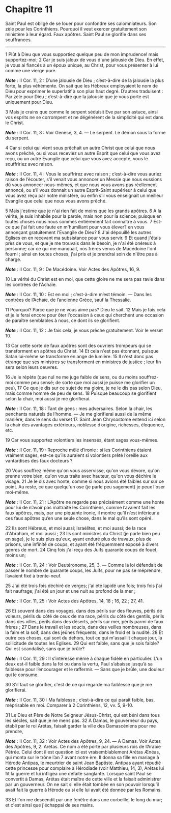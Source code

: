 # Chapitre 11

Saint Paul est obligé de se louer pour confondre ses calomniateurs.
Son zèle pour les Corinthiens.
Pourquoi il veut exercer gratuitement son ministère à leur égard.
Faux apôtres.
Saint Paul se glorifie dans ses souffrances.

***

1 Plût à Dieu que vous supportiez quelque peu de mon imprudence! mais supportez-moi; 2 Car je suis jaloux de vous d'une jalousie de Dieu. En effet, je vous ai fiancés à un époux unique, au Christ, pour vous présenter à lui comme une vierge pure.

***Note*** :  II Cor. 11, 2 : D’une jalousie de Dieu ; c’est-à-dire de la jalousie la plus forte, la plus véhémente. On sait que les Hébreux employaient le nom de Dieu pour exprimer le superlatif à son plus haut degré. D’autres traduisent : Par zèle pour Dieu ; c’est-à-dire que la jalousie que je vous porte est uniquement pour Dieu.

3 Mais je crains que comme le serpent séduisit Eve par son astuce, ainsi vos esprits ne se corrompent et ne dégénèrent de la simplicité qui est dans le Christ.

***Note*** :  II Cor. 11, 3 : Voir Genèse, 3, 4. ― Le serpent. Le démon sous la forme du serpent.

4 Car si celui qui vient sous prêchait un autre Christ que celui que nous avons prêché, ou si vous receviez un autre Esprit que celui que vous avez reçu, ou un autre Évangile que celui que vous avez accepté, vous le souffririez avec raison.

***Note*** :  II Cor. 11, 4 : Vous le souffrirez avec raison ; c’est-à-dire vous auriez raison de l’écouter, s’il venait vous annoncer un Messie que nous eussions dû vous annoncer nous-mêmes, et que nous vous avons pas réellement annoncé, ou s’il vous donnait un autre Esprit-Saint supérieur à celui que vous avez reçu par notre ministère, ou enfin s’il vous enseignait un meilleur Evangile que celui que nous vous avons prêché.

5 Mais j'estime que je n'ai rien fait de moins que les grands apôtres. 6 A la vérité, je suis inhabile pour la parole, mais non pour la science; puisque en toutes choses nous nous sommes entièrement fait connaître à vous. 7 Est-ce que j'ai fait une faute en m'humiliant pour vous élever? en vous annonçant gratuitement l'Evangile de Dieu? 8 J'ai dépouillé les autres Eglises en en recevant ma subsistance pour vous servir. 9 Et quand j'étais près de vous, et que je me trouvais dans le besoin, je n'ai été onéreux à personne; car ce qui me manquait, nos frères venus de Macédoine l'ont fourni ; ainsi en toutes choses, j'ai pris et je prendrai soin de n'être pas à charge.

***Note*** :  II Cor. 11, 9 : De Macédoine. Voir Actes des Apôtres, 16, 9.

10 La vérité du Christ est en moi, que cette gloire ne me sera pas ravie dans les contrées de l'Achaïe.

***Note*** :  II Cor. 11, 10 : Est en moi ; c’est-à-dire m’est témoin. ― Dans les contrées de l’Achaïe, de l’ancienne Grèce, sauf la Thessalie.

11 Pourquoi? Parce que je ne vous aime pas? Dieu le sait. 12 Mais je fais cela et je le ferai encore pour ôter l'occasion à ceux qui cherchent une occasion de paraître semblables à nous, ce dont ils se glorifient.

***Note*** :  II Cor. 11, 12 : Je fais cela, je vous prêche gratuitement. Voir le verset 10.

13 Car cette sorte de faux apôtres sont des ouvriers trompeurs qui se transforment en apôtres du Christ. 14 Et cela n'est pas étonnant, puisque Satan lui-même se transforme en ange de lumière. 15 Il n'est donc pas étrange que ses ministres se transforment en ministres de justice ; leur fin sera selon leurs oeuvres.


16 Je le répète (que nul ne me juge faible de sens, ou du moins souffrez-moi comme peu sensé; de sorte que moi aussi je puisse me glorifier un peu), 17 Ce que je dis sur ce sujet de ma gloire, je ne le dis pas selon Dieu, mais comme homme de peu de sens. 18 Puisque beaucoup se glorifient selon la chair, moi aussi je me glorifierai.

***Note*** :  II Cor. 11, 18 : Tant de gens : mes adversaires. Selon la chair, les penchants naturels de l’homme. ― Je me glorifierai aussi de la même manière, dans le sens du verset 17. Saint Jean Chrysostome entend ici selon la chair des avantages extérieurs, noblesse d’origine, richesses, éloquence, etc.

19 Car vous supportez volontiers les insensés, étant sages vous-mêmes.

***Note*** :  II Cor. 11, 19 : Reproche mêlé d’ironie : si les Corinthiens étaient vraiment sages, est-ce qu’ils auraient si volontiers prêté l’oreille aux vantardises des faux docteurs ?

20 Vous souffrez même qu'on vous asservisse, qu'on vous dévore, qu'on prenne votre bien, qu'on vous traite avec hauteur, qu'on vous déchire le visage. 21 Je le dis avec honte, comme si nous avions été faibles sur sur ce point. Au reste, ce que quelqu'un ose (je parle peu sagement) je peux l'oser moi-même.

***Note*** :  II Cor. 11, 21 : L’Apôtre ne regarde pas précisément comme une honte pour lui de n’avoir pas maltraité les Corinthiens, comme l’avaient fait les faux apôtres, mais, par une piquante ironie, il montre qu’il n’est inférieur à ces faux apôtres qu’en une seule chose, dans le mal qu’ils sont opéré.


22 Ils sont Hébreux, et moi aussi; Israélites, et moi aussi; de la race d'Abraham, et moi aussi ; 23 Ils sont ministres du Christ (je parle bien peu en sage), je le suis plus qu'eux, ayant enduré plus de travaux, plus de prisons, une infinité de coups, et ayant été fréquemment exposé à divers genres de mort. 24 Cinq fois j'ai reçu des Juifs quarante coups de fouet, moins un;

***Note*** :  II Cor. 11, 24 : Voir Deutéronome, 25, 3. ― Comme la loi défendait de passer le nombre de quarante coups, les Juifs, pour ne pas se méprendre, l’avaient fixé à trente-neuf.

25 J'ai été trois fois déchiré de verges; j'ai été lapidé une fois; trois fois j'ai fait naufrage; j'ai été un jour et une nuit au profond de la mer ;

***Note*** :  II Cor. 11, 25 : Voir Actes des Apôtres, 14, 18 ; 16, 22 ; 27, 41.

26 Et souvent dans des voyages, dans des périls sur des fleuves, périls de voleurs, périls du côté de ceux de ma race, périls du côté des gentils, périls dans des villes, périls dans des déserts, périls sur mer, périls parmi de faux frères ; 27 Dans le travail et les soucis, dans des veilles nombreuses, dans la faim et la soif, dans des jeûnes fréquents, dans le froid et la nudité. 28 Et outre ces choses, qui sont du dehors, tout ce qui m'assaillit chaque jour, la sollicitude de toutes les Eglises. 29 Qui est faible, sans que je sois faible? Qui est scandalisé, sans que je brûle?

***Note*** :  II Cor. 11, 29 : Il s’intéresse même à chaque fidèle en particulier. L’un deux est-il faible dans la foi ou dans la vertu, Paul s’abaisse jusqu’à sa faiblesse pour l’encourager et le raffermir. ― Sans que je brûle, une douleur qui le consume.


30 S'il faut se glorifier, c'est de ce qui regarde ma faiblesse que je me glorifierai.

***Note*** :  II Cor. 11, 30 : Ma faiblesse ; c’est-à-dire ce qui paraît faible, bas, méprisable en moi. Comparer à 2 Corinthiens, 12, vv. 5, 9-10.

31 Le Dieu et Père de Notre Seigneur Jésus-Christ, qui est béni dans tous les siècles, sait que je ne mens pas. 32 A Damas, le gouverneur du pays, établi par le roi Arétas, faisait garder la ville des Damascéniens pour me prendre,

***Note*** :  II Cor. 11, 32 : Voir Actes des Apôtres, 9, 24. ― A Damas. Voir Actes des Apôtres, 9, 2. Arétas. Ce nom a été porté par plusieurs rois de l’Arabie Pétrée. Celui dont il est question ici est vraisemblablement Arétas Ænéas, qui monta sur le trône l’an 7 avant notre ère. Il donna sa fille en mariage à Hérode Antipas, le meurtrier de saint Jean Baptiste. Antipas ayant répudié cette princesse pour complaire à Hérodiade (voir Matthieu, 14, 3), Arétas lui fit la guerre et lui infligea une défaite sanglante. Lorsque saint Paul se convertit à Damas, Arétas était maître de cette ville et la faisait administrer par un gouverneur. On ne sait si elle était tombée en son pouvoir lorsqu’il avait fait la guerre à Hérode ou si elle lui avait été donnée par les Romains.

33 Et l'on me descendit par une fenêtre dans une corbeille, le long du mur; et c'est ainsi que j'échappai de ses mains.

